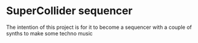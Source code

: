 # SuperCollider sequencer
The intention of this project is for it to become a sequencer with a couple of synths to make some techno music
